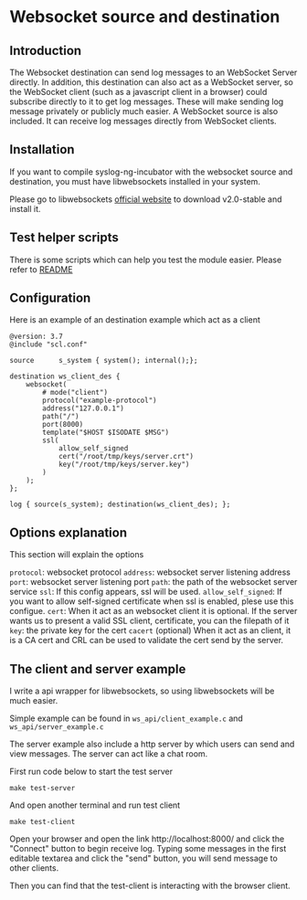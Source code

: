 

# Websocket source and destination

## Introduction
 The Websocket destination can send log messages to an WebSocket Server directly. In addition, this destination can also act as a WebSocket server, so the WebSocket client (such as a javascript client in a browser) could subscribe directly to it to get log messages. These will make sending log message privately or publicly much easier.
A WebSocket source is also included.  It can receive log messages directly from WebSocket clients.


## Installation
If you want to compile syslog-ng-incubator with the websocket source and destination, you must have libwebsockets installed in your system.

Please go to libwebsockets [official website](https://libwebsockets.org/) to download v2.0-stable and install it.


## Test helper scripts
There is some scripts which can help you test the module easier. Please refer to [README](test/README.md)


## Configuration
Here is an example of an destination example which act as a client
```
@version: 3.7
@include "scl.conf"

source      s_system { system(); internal();};

destination ws_client_des {
    websocket(
        # mode("client")
        protocol("example-protocol")
        address("127.0.0.1")
        path("/")
        port(8000)
        template("$HOST $ISODATE $MSG")
        ssl(
            allow_self_signed
            cert("/root/tmp/keys/server.crt")
            key("/root/tmp/keys/server.key")
        )
    );
};

log { source(s_system); destination(ws_client_des); };
```


## Options explanation
This section will explain the options

`protocol`:          websocket protocol
`address`:           websocket server listening address
`port`:              websocket server listening port
`path`:              the path of the websocket server service
`ssl`:               If this config appears, ssl will be used.
`allow_self_signed`: If you want to allow self-signed certificate when ssl is enabled, plese use this configue.
`cert`:              When it act as an websocket client it is optional. If the server wants us to present a valid SSL client, certificate, you can the filepath of it
`key`:               the private key for the cert
`cacert`             (optional) When it act as an client, it is a CA cert and CRL can be used to validate the cert send by the server.



## The client and server example
I write a api wrapper for libwebsockets, so using libwebsockets will be much easier.

Simple example can be found in `ws_api/client_example.c` and `ws_api/server_example.c`

The server example also include a http server by which users can send and view
messages.  The server can act like a chat room.

First run code below to start the test server
```
make test-server
```

And open another terminal and run test client
```
make test-client
```

Open your browser and open the link http://localhost:8000/ and click the "Connect"
button to begin receive log.  Typing some messages in the first editable
textarea and click the "send" button, you will send message to other clients.

Then you can find that the test-client is interacting with the browser client.
